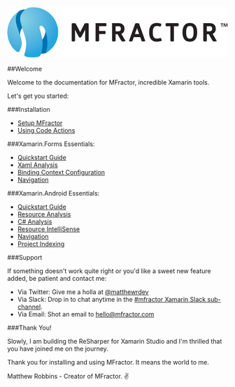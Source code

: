 ![mfractor logo](img/logo-horizontal.png)

##Welcome

Welcome to the documentation for MFractor, incredible Xamarin tools.

Let's get you started:

###Installation

 * [Setup MFractor](setup.md)
 * [Using Code Actions](code-actions.md)

###Xamarin.Forms Essentials:

* [Quickstart Guide](xamarin-forms-quickstart.md)
* [Xaml Analysis](xamarin-forms/analysis.md)
* [Binding Context Configuration](xamarin-forms/configure-binding-context.md)
* [Navigation](xamarin-forms/navigation.md)

###Xamarin.Android Essentials:

* [Quickstart Guide](xamarin-android-quickstart.md)
* [Resource Analysis](xamarin-android/analysis.md)
* [C# Analysis](xamarin-android/dotnet-code-analysis.md)
* [Resource IntelliSense](xamarin-android/resource-intellisense.md)
* [Navigation](xamarin-android/navigation.md)
* [Project Indexing](xamarin-android/project-resource-indexing.md)

###Support

If something doesn't work quite right or you'd like a sweet new feature added, be patient and contact me:

 * Via Twitter: Give me a holla at [@matthewrdev](https://twitter.com/matthewrdev)
 * Via Slack: Drop in to chat anytime in the [#mfractor Xamarin Slack sub-channel](https://xamarinchat.slack.com/archives/mfractor).
 * Via Email: Shot an email to hello@mfractor.com

###Thank You!

Slowly, I am building the ReSharper for Xamarin Studio and I'm thrilled that you have joined me on the journey.

Thank you for installing and using MFractor. It means the world to me.

Matthew Robbins - Creator of MFractor. ✌️

